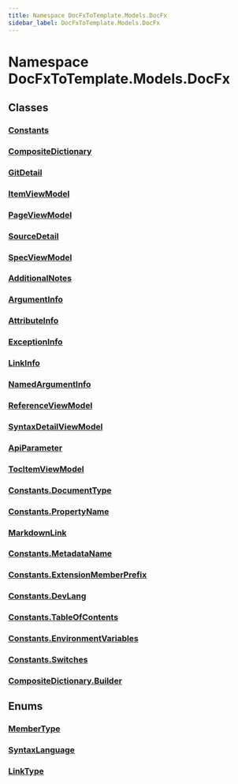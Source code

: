 ```yaml
---
title: Namespace DocFxToTemplate.Models.DocFx
sidebar_label: DocFxToTemplate.Models.DocFx
---
```


# Namespace DocFxToTemplate.Models.DocFx

## Classes
### [Constants](../DocFxToTemplate.Models.DocFx/Constants)

### [CompositeDictionary](../DocFxToTemplate.Models.DocFx/CompositeDictionary)

### [GitDetail](../DocFxToTemplate.Models.DocFx/GitDetail)

### [ItemViewModel](../DocFxToTemplate.Models.DocFx/ItemViewModel)

### [PageViewModel](../DocFxToTemplate.Models.DocFx/PageViewModel)

### [SourceDetail](../DocFxToTemplate.Models.DocFx/SourceDetail)

### [SpecViewModel](../DocFxToTemplate.Models.DocFx/SpecViewModel)

### [AdditionalNotes](../DocFxToTemplate.Models.DocFx/AdditionalNotes)

### [ArgumentInfo](../DocFxToTemplate.Models.DocFx/ArgumentInfo)

### [AttributeInfo](../DocFxToTemplate.Models.DocFx/AttributeInfo)

### [ExceptionInfo](../DocFxToTemplate.Models.DocFx/ExceptionInfo)

### [LinkInfo](../DocFxToTemplate.Models.DocFx/LinkInfo)

### [NamedArgumentInfo](../DocFxToTemplate.Models.DocFx/NamedArgumentInfo)

### [ReferenceViewModel](../DocFxToTemplate.Models.DocFx/ReferenceViewModel)

### [SyntaxDetailViewModel](../DocFxToTemplate.Models.DocFx/SyntaxDetailViewModel)

### [ApiParameter](../DocFxToTemplate.Models.DocFx/ApiParameter)

### [TocItemViewModel](../DocFxToTemplate.Models.DocFx/TocItemViewModel)

### [Constants.DocumentType](../DocFxToTemplate.Models.DocFx/Constants.DocumentType)

### [Constants.PropertyName](../DocFxToTemplate.Models.DocFx/Constants.PropertyName)

### [MarkdownLink](../DocFxToTemplate.Models.DocFx/MarkdownLink)

### [Constants.MetadataName](../DocFxToTemplate.Models.DocFx/Constants.MetadataName)

### [Constants.ExtensionMemberPrefix](../DocFxToTemplate.Models.DocFx/Constants.ExtensionMemberPrefix)

### [Constants.DevLang](../DocFxToTemplate.Models.DocFx/Constants.DevLang)

### [Constants.TableOfContents](../DocFxToTemplate.Models.DocFx/Constants.TableOfContents)

### [Constants.EnvironmentVariables](../DocFxToTemplate.Models.DocFx/Constants.EnvironmentVariables)

### [Constants.Switches](../DocFxToTemplate.Models.DocFx/Constants.Switches)

### [CompositeDictionary.Builder](../DocFxToTemplate.Models.DocFx/CompositeDictionary.Builder)

## Enums
### [MemberType](../DocFxToTemplate.Models.DocFx/MemberType)

### [SyntaxLanguage](../DocFxToTemplate.Models.DocFx/SyntaxLanguage)

### [LinkType](../DocFxToTemplate.Models.DocFx/LinkType)

